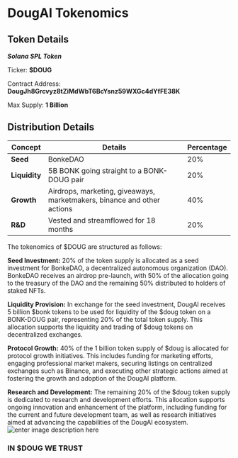 # DougAI Tokenomics

## Token Details
***Solana SPL Token***

Ticker: **$DOUG**

Contract Address: **DougJh8Grcvyz8tZiMdWbT6BcYsnz59WXGc4dYfFE38K**

Max Supply: **1 Billion**


## Distribution Details

|Concept|Details|Percentage
|--|--|--|
|**Seed**| BonkeDAO | 20%
|**Liquidity**|5B BONK going straight to a BONK-DOUG pair|20%|
|**Growth**|Airdrops, marketing, giveaways, marketmakers, binance and other actions|40%|
|**R&D**|Vested and streamflowed for 18 months|20%|


The tokenomics of $DOUG are structured as follows:

**Seed Investment:** 20% of the token supply is allocated as a seed investment for BonkeDAO, a decentralized autonomous organization (DAO). BonkeDAO receives an airdrop pre-launch, with 50% of the allocation going to the treasury of the DAO and the remaining 50% distributed to holders of staked NFTs.

**Liquidity Provision:** In exchange for the seed investment, DougAI receives 5 billion $bonk tokens to be used for liquidity of the $doug token on a BONK-DOUG pair, representing 20% of the total token supply. This allocation supports the liquidity and trading of $doug tokens on decentralized exchanges.

**Protocol Growth:** 40% of the 1 billion token supply of $doug is allocated for protocol growth initiatives. This includes funding for marketing efforts, engaging professional market makers, securing listings on centralized exchanges such as Binance, and executing other strategic actions aimed at fostering the growth and adoption of the DougAI platform.

**Research and Development:** The remaining 20% of the $doug token supply is dedicated to research and development efforts. This allocation supports ongoing innovation and enhancement of the platform, including funding for the current and future development team, as well as research initiatives aimed at advancing the capabilities of the DougAI ecosystem.
![enter image description here](https://www.dougaicoin.com/assets/img/doug_home.png)
### IN $DOUG WE TRUST
